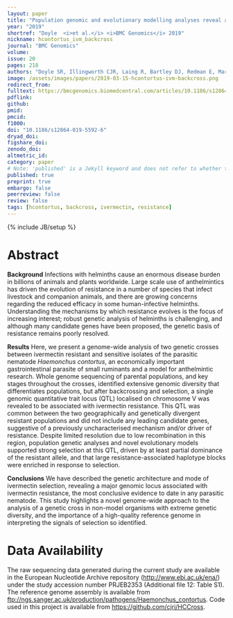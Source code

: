 ```yaml
---
layout: paper
title: "Population genomic and evolutionary modelling analyses reveal a single major QTL for ivermectin drug resistance in the pathogenic nematode, <i>Haemonchus contortus</i>"
year: "2019"
shortref: "Doyle  <i>et al.</i> <i>BMC Genomics</i> 2019"
nickname: hcontortus_ivm_backcross
journal: "BMC Genomics"
volume: 
issue: 20
pages: 218
authors: "Doyle SR, Illingworth CJR, Laing R, Bartley DJ, Redman E, Martinelli A, Holroyd N, Morrison AA, Rezansoff A, Tracey A, Devaney E, Berriman M, Sargison N, Cotton JA, Gilleard JS"
image: /assets/images/papers/2019-03-15-hcontortus-ivm-backcross.png
redirect_from: 
fulltext: https://bmcgenomics.biomedcentral.com/articles/10.1186/s12864-019-5592-6
pdflink: 
github: 
pmid: 
pmcid: 
f1000: 
doi: "10.1186/s12864-019-5592-6"
dryad_doi:
figshare_doi: 
zenodo_doi: 
altmetric_id: 
category: paper
# Note: 'published' is a Jekyll keyword and does not refer to whether the paper is published, but rather to whether this Markdown should be part of the rendered site.
published: true
preprint: true
embargo: false	
peerreview: false
review: false
tags: [hcontortus, backcross, ivermectin, resistance]
---
```

{% include JB/setup %}

# Abstract 

**Background**
Infections with helminths cause an enormous disease burden in billions of animals and plants worldwide. Large scale use of anthelmintics has driven the evolution of resistance in a number of species that infect livestock and companion animals, and there are growing concerns regarding the reduced efficacy in some human-infective helminths. Understanding the mechanisms by which resistance evolves is the focus of increasing interest; robust genetic analysis of helminths is challenging, and although many candidate genes have been proposed, the genetic basis of resistance remains poorly resolved.

**Results**
Here, we present a genome-wide analysis of two genetic crosses between ivermectin resistant and sensitive isolates of the parasitic nematode *Haemonchus contortus*, an economically important gastrointestinal parasite of small ruminants and a model for anthelmintic research. Whole genome sequencing of parental populations, and key stages throughout the crosses, identified extensive genomic diversity that differentiates populations, but after backcrossing and selection, a single genomic quantitative trait locus (QTL) localised on chromosome V was revealed to be associated with ivermectin resistance. This QTL was common between the two geographically and genetically divergent resistant populations and did not include any leading candidate genes, suggestive of a previously uncharacterised mechanism and/or driver of resistance. Despite limited resolution due to low recombination in this region, population genetic analyses and novel evolutionary models supported strong selection at this QTL, driven by at least partial dominance of the resistant allele, and that large resistance-associated haplotype blocks were enriched in response to selection.

**Conclusions**
We have described the genetic architecture and mode of ivermectin selection, revealing a major genomic locus associated with ivermectin resistance, the most conclusive evidence to date in any parasitic nematode. This study highlights a novel genome-wide approach to the analysis of a genetic cross in non-model organisms with extreme genetic diversity, and the importance of a high-quality reference genome in interpreting the signals of selection so identified.

# Data Availability

The raw sequencing data generated during the current study are available in the European Nucleotide Archive repository (http://www.ebi.ac.uk/ena/) under the study accession number PRJEB2353 (Additional file 12: Table S1). The reference genome assembly is available from ftp://ngs.sanger.ac.uk/production/pathogens/Haemonchus_contortus. Code used in this project is available from https://github.com/cjri/HCCross.


